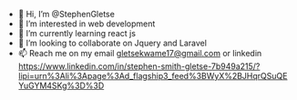 - 👋 Hi, I’m @StephenGletse
- 👀 I’m interested in web development
- 🌱 I’m currently learning react js
- 💞️ I’m looking to collaborate on Jquery and Laravel
- 📫 Reach me on my email gletsekwame17@gmail.com 
or linkedin https://www.linkedin.com/in/stephen-smith-gletse-7b949a215/?lipi=urn%3Ali%3Apage%3Ad_flagship3_feed%3BWyX%2BJHqrQSuQEYuGYM4SKg%3D%3D

<!---
StephenGletse/StephenGletse is a ✨ special ✨ repository because its `README.md` (this file) appears on your GitHub profile.
You can click the Preview link to take a look at your changes.
--->

